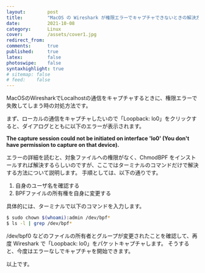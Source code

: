 ```yaml
---
layout:        post
title:         "MacOS の Wireshark が権限エラーでキャプチャできないときの解決方法"
date:          2021-10-08
category:      Linux
cover:         /assets/cover1.jpg
redirect_from:
comments:      true
published:     true
latex:         false
photoswipe:    false
syntaxhighlight: true
# sitemap: false
# feed:    false
---
```


MacOSのWiresharkでLocalhostの通信をキャプチャするときに、権限エラーで失敗してしまう時の対処方法です。

まず、ローカルの通信をキャプチャしたいので「Loopback: lo0」をクリックすると、ダイアログとともに以下のエラーが表示されます。

**The capture session could not be initiated on interface 'lo0' (You don't have permission to capture on that device).**

<!--
Please check to make sure you have sufficient permissions.

If you installed Wireshark using the package from wireshark.org, close this dialog and click on the "installing ChmodBPF" link in "You can fix this by installing ChmodBPF." on the main screen, and then complete the installation procedure.
-->

エラーの詳細を読むと、対象ファイルへの権限がなく、ChmodBPF をインストールすれば解決するらしいのですが、ここではターミナルのコマンドだけで解決する方法について説明します。
手順としては、以下の通りです。

1. 自身のユーザ名を確認する
2. BPFファイルの所有権を自身に変更する

具体的には、ターミナルで以下のコマンドを入力します。

```bash
$ sudo chown $(whoami):admin /dev/bpf*
$ ls -l | grep /dev/bpf*
```

/dev/bpf0 などのファイルの所有者とグループが変更されたことを確認して、再度 Wireshark で「Loopback: lo0」をパケットキャプチャします。
そうすると、今度はエラーなしでキャプチャを開始できます。

以上です。
